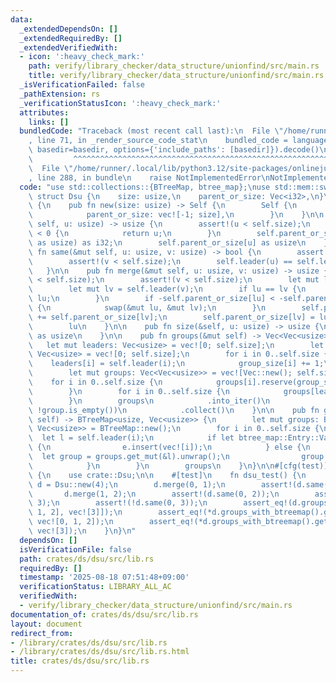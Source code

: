 ```yaml
---
data:
  _extendedDependsOn: []
  _extendedRequiredBy: []
  _extendedVerifiedWith:
  - icon: ':heavy_check_mark:'
    path: verify/library_checker/data_structure/unionfind/src/main.rs
    title: verify/library_checker/data_structure/unionfind/src/main.rs
  _isVerificationFailed: false
  _pathExtension: rs
  _verificationStatusIcon: ':heavy_check_mark:'
  attributes:
    links: []
  bundledCode: "Traceback (most recent call last):\n  File \"/home/runner/.local/lib/python3.12/site-packages/onlinejudge_verify/documentation/build.py\"\
    , line 71, in _render_source_code_stat\n    bundled_code = language.bundle(stat.path,\
    \ basedir=basedir, options={'include_paths': [basedir]}).decode()\n          \
    \         ^^^^^^^^^^^^^^^^^^^^^^^^^^^^^^^^^^^^^^^^^^^^^^^^^^^^^^^^^^^^^^^^^^^^^^^^^^^^^^^^^\n\
    \  File \"/home/runner/.local/lib/python3.12/site-packages/onlinejudge_verify/languages/rust.py\"\
    , line 288, in bundle\n    raise NotImplementedError\nNotImplementedError\n"
  code: "use std::collections::{BTreeMap, btree_map};\nuse std::mem::swap;\n\npub\
    \ struct Dsu {\n    size: usize,\n    parent_or_size: Vec<i32>,\n}\n\nimpl Dsu\
    \ {\n    pub fn new(size: usize) -> Self {\n        Self {\n            size,\n\
    \            parent_or_size: vec![-1; size],\n        }\n    }\n\n    pub fn leader(&mut\
    \ self, u: usize) -> usize {\n        assert!(u < self.size);\n        if self.parent_or_size[u]\
    \ < 0 {\n            return u;\n        }\n        self.parent_or_size[u] = self.leader(self.parent_or_size[u]\
    \ as usize) as i32;\n        self.parent_or_size[u] as usize\n    }\n\n    pub\
    \ fn same(&mut self, u: usize, v: usize) -> bool {\n        assert!(u < self.size);\n\
    \        assert!(v < self.size);\n        self.leader(u) == self.leader(v)\n \
    \   }\n\n    pub fn merge(&mut self, u: usize, v: usize) -> usize {\n        assert!(u\
    \ < self.size);\n        assert!(v < self.size);\n        let mut lu = self.leader(u);\n\
    \        let mut lv = self.leader(v);\n        if lu == lv {\n            return\
    \ lu;\n        }\n        if -self.parent_or_size[lu] < -self.parent_or_size[lv]\
    \ {\n            swap(&mut lu, &mut lv);\n        }\n        self.parent_or_size[lu]\
    \ += self.parent_or_size[lv];\n        self.parent_or_size[lv] = lu as i32;\n\
    \        lu\n    }\n\n    pub fn size(&self, u: usize) -> usize {\n        -self.parent_or_size[u]\
    \ as usize\n    }\n\n    pub fn groups(&mut self) -> Vec<Vec<usize>> {\n     \
    \   let mut leaders: Vec<usize> = vec![0; self.size];\n        let mut group_size:\
    \ Vec<usize> = vec![0; self.size];\n        for i in 0..self.size {\n        \
    \    leaders[i] = self.leader(i);\n            group_size[i] += 1;\n        }\n\
    \        let mut groups: Vec<Vec<usize>> = vec![Vec::new(); self.size];\n    \
    \    for i in 0..self.size {\n            groups[i].reserve(group_size[i]);\n\
    \        }\n        for i in 0..self.size {\n            groups[leaders[i]].push(i);\n\
    \        }\n        groups\n            .into_iter()\n            .filter(|group|\
    \ !group.is_empty())\n            .collect()\n    }\n\n    pub fn groups_with_btreemap(&mut\
    \ self) -> BTreeMap<usize, Vec<usize>> {\n        let mut groups: BTreeMap<usize,\
    \ Vec<usize>> = BTreeMap::new();\n        for i in 0..self.size {\n          \
    \  let l = self.leader(i);\n            if let btree_map::Entry::Vacant(e) = groups.entry(l)\
    \ {\n                e.insert(vec![i]);\n            } else {\n              \
    \  let group = groups.get_mut(&l).unwrap();\n                group.push(i);\n\
    \            }\n        }\n        groups\n    }\n}\n\n#[cfg(test)]\nmod tests\
    \ {\n    use crate::Dsu;\n\n    #[test]\n    fn dsu_test() {\n        let mut\
    \ d = Dsu::new(4);\n        d.merge(0, 1);\n        assert!(d.same(0, 1));\n \
    \       d.merge(1, 2);\n        assert!(d.same(0, 2));\n        assert_eq!(d.size(0),\
    \ 3);\n        assert!(!d.same(0, 3));\n        assert_eq!(d.groups(), vec![vec![0,\
    \ 1, 2], vec![3]]);\n        assert_eq!(*d.groups_with_btreemap().get(&0).unwrap(),\
    \ vec![0, 1, 2]);\n        assert_eq!(*d.groups_with_btreemap().get(&3).unwrap(),\
    \ vec![3]);\n    }\n}\n"
  dependsOn: []
  isVerificationFile: false
  path: crates/ds/dsu/src/lib.rs
  requiredBy: []
  timestamp: '2025-08-18 07:51:48+09:00'
  verificationStatus: LIBRARY_ALL_AC
  verifiedWith:
  - verify/library_checker/data_structure/unionfind/src/main.rs
documentation_of: crates/ds/dsu/src/lib.rs
layout: document
redirect_from:
- /library/crates/ds/dsu/src/lib.rs
- /library/crates/ds/dsu/src/lib.rs.html
title: crates/ds/dsu/src/lib.rs
---
```

